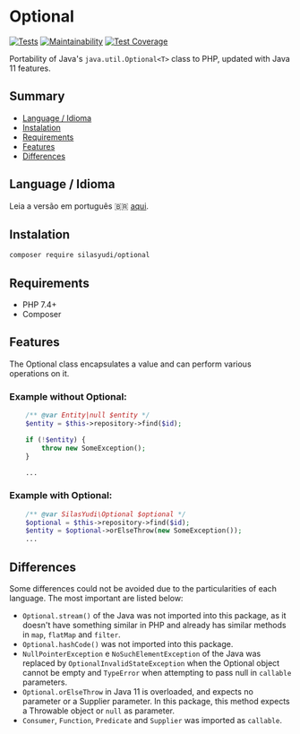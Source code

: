 # Optional

[![Tests](https://github.com/silasyudi/optional/actions/workflows/tests.yml/badge.svg)](https://github.com/silasyudi/optional/actions/workflows/tests.yml)
[![Maintainability](https://api.codeclimate.com/v1/badges/22aefd9a146abde68afd/maintainability)](https://codeclimate.com/github/silasyudi/optional/maintainability)
[![Test Coverage](https://api.codeclimate.com/v1/badges/22aefd9a146abde68afd/test_coverage)](https://codeclimate.com/github/silasyudi/optional/test_coverage)

Portability of Java's `java.util.Optional<T>` class to PHP, updated with Java 11 features. 

## Summary
- [Language / Idioma](#language--idioma)
- [Instalation](#instalation)
- [Requirements](#requirements)
- [Features](#features)
- [Differences](#differences)

## Language / Idioma

Leia a versão em português :brazil: [aqui](README_PT_BR.md).

## Instalation

```sh
composer require silasyudi/optional
```

## Requirements

- PHP 7.4+
- Composer

## Features

The Optional class encapsulates a value and can perform various operations on it.

### Example without Optional:

```php
    /** @var Entity|null $entity */
    $entity = $this->repository->find($id);

    if (!$entity) {
        throw new SomeException();
    }

    ...
```

### Example with Optional:

```php
    /** @var SilasYudi\Optional $optional */
    $optional = $this->repository->find($id);
    $entity = $optional->orElseThrow(new SomeException());
    ...
```

## Differences

Some differences could not be avoided due to the particularities of each language. The most important are listed below:

* `Optional.stream()` of the Java was not imported into this package, as it doesn't have something similar in PHP and 
already has similar methods in `map`, `flatMap` and `filter`.
* `Optional.hashCode()` was not imported into this package.
* `NullPointerException` e `NoSuchElementException` of the Java was replaced by `OptionalInvalidStateException` 
when the Optional object cannot be empty and `TypeError` when attempting to pass null in `callable` parameters. 
* `Optional.orElseThrow` in Java 11 is overloaded, and expects no parameter or a Supplier parameter.
In this package, this method expects a Throwable object or `null` as parameter. 
* `Consumer`, `Function`, `Predicate` and `Supplier` was imported as `callable`.
